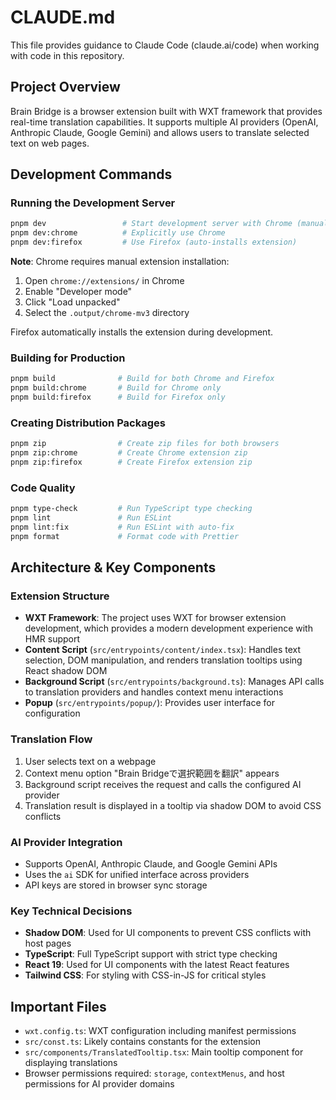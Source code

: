 # CLAUDE.md

This file provides guidance to Claude Code (claude.ai/code) when working with code in this repository.

## Project Overview

Brain Bridge is a browser extension built with WXT framework that provides real-time translation capabilities. It supports multiple AI providers (OpenAI, Anthropic Claude, Google Gemini) and allows users to translate selected text on web pages.

## Development Commands

### Running the Development Server

```bash
pnpm dev                 # Start development server with Chrome (manual installation required)
pnpm dev:chrome          # Explicitly use Chrome
pnpm dev:firefox         # Use Firefox (auto-installs extension)
```

**Note**: Chrome requires manual extension installation:
1. Open `chrome://extensions/` in Chrome
2. Enable "Developer mode"
3. Click "Load unpacked"
4. Select the `.output/chrome-mv3` directory

Firefox automatically installs the extension during development.

### Building for Production

```bash
pnpm build              # Build for both Chrome and Firefox
pnpm build:chrome       # Build for Chrome only
pnpm build:firefox      # Build for Firefox only
```

### Creating Distribution Packages

```bash
pnpm zip                # Create zip files for both browsers
pnpm zip:chrome         # Create Chrome extension zip
pnpm zip:firefox        # Create Firefox extension zip
```

### Code Quality

```bash
pnpm type-check         # Run TypeScript type checking
pnpm lint               # Run ESLint
pnpm lint:fix           # Run ESLint with auto-fix
pnpm format             # Format code with Prettier
```

## Architecture & Key Components

### Extension Structure

- **WXT Framework**: The project uses WXT for browser extension development, which provides a modern development experience with HMR support
- **Content Script** (`src/entrypoints/content/index.tsx`): Handles text selection, DOM manipulation, and renders translation tooltips using React shadow DOM
- **Background Script** (`src/entrypoints/background.ts`): Manages API calls to translation providers and handles context menu interactions
- **Popup** (`src/entrypoints/popup/`): Provides user interface for configuration

### Translation Flow

1. User selects text on a webpage
2. Context menu option "Brain Bridgeで選択範囲を翻訳" appears
3. Background script receives the request and calls the configured AI provider
4. Translation result is displayed in a tooltip via shadow DOM to avoid CSS conflicts

### AI Provider Integration

- Supports OpenAI, Anthropic Claude, and Google Gemini APIs
- Uses the `ai` SDK for unified interface across providers
- API keys are stored in browser sync storage

### Key Technical Decisions

- **Shadow DOM**: Used for UI components to prevent CSS conflicts with host pages
- **TypeScript**: Full TypeScript support with strict type checking
- **React 19**: Used for UI components with the latest React features
- **Tailwind CSS**: For styling with CSS-in-JS for critical styles

## Important Files

- `wxt.config.ts`: WXT configuration including manifest permissions
- `src/const.ts`: Likely contains constants for the extension
- `src/components/TranslatedTooltip.tsx`: Main tooltip component for displaying translations
- Browser permissions required: `storage`, `contextMenus`, and host permissions for AI provider domains

